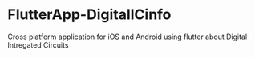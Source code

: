 # FlutterApp-DigitalICinfo
 Cross platform application for iOS and Android using flutter about Digital Intregated Circuits
